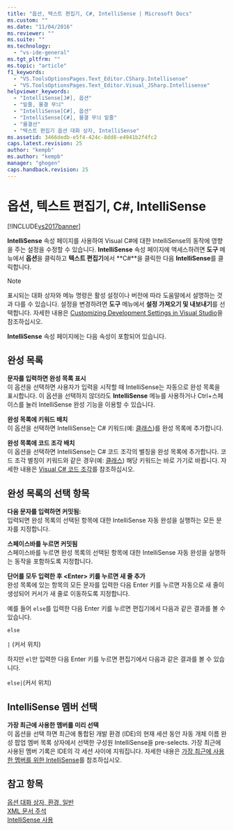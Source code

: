 ```yaml
---
title: "옵션, 텍스트 편집기, C#, IntelliSense | Microsoft Docs"
ms.custom: ""
ms.date: "11/04/2016"
ms.reviewer: ""
ms.suite: ""
ms.technology: 
  - "vs-ide-general"
ms.tgt_pltfrm: ""
ms.topic: "article"
f1_keywords: 
  - "VS.ToolsOptionsPages.Text_Editor.CSharp.Intellisense"
  - "VS.ToolsOptionsPages.Text_Editor.Visual_JSharp.Intellisense"
helpviewer_keywords: 
  - "IntelliSense[J#], 옵션"
  - "밑줄, 물결 무늬"
  - "IntelliSense[C#], 옵션"
  - "IntelliSense[C#], 물결 무늬 밑줄"
  - "물결선"
  - "텍스트 편집기 옵션 대화 상자, IntelliSense"
ms.assetid: 3466dedb-e5f4-424c-8dd8-e4941b2f4fc2
caps.latest.revision: 25
author: "kempb"
ms.author: "kempb"
manager: "ghogen"
caps.handback.revision: 25
---
```

# 옵션, 텍스트 편집기, C#, IntelliSense
[!INCLUDE[vs2017banner](../../code-quality/includes/vs2017banner.md)]

**IntelliSense** 속성 페이지를 사용하여 Visual C\#에 대한 IntelliSense의 동작에 영향을 주는 설정을 수정할 수 있습니다.  **IntelliSense** 속성 페이지에 액세스하려면 **도구** 메뉴에서 **옵션**을 클릭하고 **텍스트 편집기**에서 **C\#**을 클릭한 다음 **IntelliSense**를 클릭합니다.  
  
> [!NOTE]
>  표시되는 대화 상자와 메뉴 명령은 활성 설정이나 버전에 따라 도움말에서 설명하는 것과 다를 수 있습니다.  설정을 변경하려면 **도구** 메뉴에서 **설정 가져오기 및 내보내기**를 선택합니다.  자세한 내용은 [Customizing Development Settings in Visual Studio](http://msdn.microsoft.com/ko-kr/22c4debb-4e31-47a8-8f19-16f328d7dcd3)을 참조하십시오.  
  
 **IntelliSense** 속성 페이지에는 다음 속성이 포함되어 있습니다.  
  
## 완성 목록  
 **문자를 입력하면 완성 목록 표시**  
 이 옵션을 선택하면 사용자가 입력을 시작할 때 IntelliSense는 자동으로 완성 목록을 표시합니다.  이 옵션을 선택하지 않더라도 **IntelliSense** 메뉴를 사용하거나 Ctrl\+스페이스를 눌러 IntelliSense 완성 기능을 이용할 수 있습니다.  
  
 **완성 목록에 키워드 배치**  
 이 옵션을 선택하면 IntelliSense는 C\# 키워드\(예: [클래스](/dotnet/csharp/language-reference/keywords/class)\)를 완성 목록에 추가합니다.  
  
 **완성 목록에 코드 조각 배치**  
 이 옵션을 선택하면 IntelliSense는 C\# 코드 조각의 별칭을 완성 목록에 추가합니다.  코드 조각 별칭이 키워드와 같은 경우\(예: [클래스](/dotnet/csharp/language-reference/keywords/class)\) 해당 키워드는 바로 가기로 바뀝니다.  자세한 내용은 [Visual C\# 코드 조각](../../ide/visual-csharp-code-snippets.md)를 참조하십시오.  
  
## 완성 목록의 선택 항목  
 **다음 문자를 입력하면 커밋됨:**  
 입력되면 완성 목록의 선택된 항목에 대한 IntelliSense 자동 완성을 실행하는 모든 문자를 지정합니다.  
  
 **스페이스바를 누르면 커밋됨**  
 스페이스바를 누르면 완성 목록의 선택된 항목에 대한 IntelliSense 자동 완성을 실행하는 동작을 포함하도록 지정합니다.  
  
 **단어를 모두 입력한 후 \<Enter\> 키를 누르면 새 줄 추가**  
 완성 목록에 있는 항목의 모든 문자를 입력한 다음 Enter 키를 누르면 자동으로 새 줄이 생성되어 커서가 새 줄로 이동하도록 지정합니다.  
  
 예를 들어 `else`를 입력한 다음 Enter 키를 누르면 편집기에서 다음과 같은 결과를 볼 수 있습니다.  
  
 `else`  
  
 `|` \(커서 위치\)  
  
 하지만 `el`만 입력한 다음 Enter 키를 누르면 편집기에서 다음과 같은 결과를 볼 수 있습니다.  
  
 `else|`\(커서 위치\)  
  
## IntelliSense 멤버 선택  
 **가장 최근에 사용한 멤버를 미리 선택**  
 이 옵션을 선택 하면 최근에 통합된 개발 환경 \(IDE\)의 현재 세션 동안 자동 개체 이름 완성 팝업 멤버 목록 상자에서 선택한 구성원 IntelliSense을 pre\-selects.  가장 최근에 사용된 멤버 기록은 IDE의 각 세션 사이에 지워집니다.  자세한 내용은 [가장 최근에 사용한 멤버를 위한 IntelliSense](../../misc/intellisense-for-most-recently-used-members.md)를 참조하십시오.  
  
## 참고 항목  
 [옵션 대화 상자, 환경, 일반](../../ide/reference/general-environment-options-dialog-box.md)   
 [XML 문서 주석](/dotnet/csharp/programming-guide/xmldoc/xml-documentation-comments)   
 [IntelliSense 사용](../../ide/using-intellisense.md)